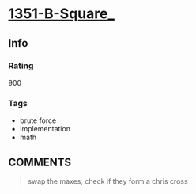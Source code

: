 # [1351-B-Square_](https://codeforces.com/contest/1351/problem/B)

## Info

### Rating

900

### Tags

- brute force
- implementation
- math

## __COMMENTS__

> swap the maxes, check if they form a chris cross
